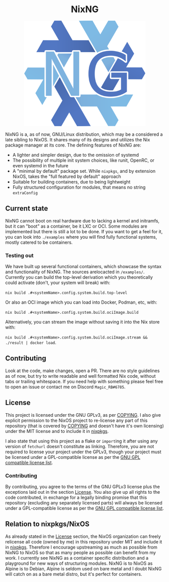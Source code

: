 <h1 align="center">NixNG</h1>

<p align="center">
  <img src="./nix-ng.png" width="384">
</p>

NixNG is a, as of now, GNU/Linux distribution, which may be a considered a late sibling to NixOS. It shares many of its designs and utilizes the Nix package manager at its core. The defining features of NixNG are:
- A lighter and simpler design, due to the omission of systemd
- The possibility of multiple init system choices, like runit, OpenRC, or even systemd in the future
- A "minimal by default" package set. While `nixpkgs`, and by extension NixOS, takes the "full featured by default" approach
- Suitable for building containers, due to being lightweight
- Fully structured configuration for modules, that means no string `extraConfig`

## Current state
NixNG cannot boot on real hardware due to lacking a kernel and initramfs, but it can "boot" as a container, be it LXC or OCI. Some modules are implemented but there is still a lot to be done. If you want to get a feel for it, you can look into `./examples` where you will find fully functional systems, mostly catered to be containers.

### Testing out
We have built up several functional containers, which showcase the syntax and functionality of NixNG. The sources arelocacted in `/examples/`. Currently you can build the top-level derivation which you theoretically could activate (don't, your system will break) with:

`nix build .#<systemName>.config.system.build.top-level`

Or also an OCI image which you can load into Docker, Podman, etc, with:

`nix build .#<systemName>.config.system.build.ociImage.build`

Alternatively, you can stream the image without saving it into the Nix store with:

`nix build .#<systemName>.config.system.build.ociImage.stream && ./result | docker load`.

## Contributing
Look at the code, make changes, open a PR. There are no style guidelines as of now, but try to write readable and well formatted Nix code, without tabs or trailing whitespace. If you need help with something please feel free to open an issue or contact me on Discord `Magic_RB#6785`.

## License
This project is licensed under the GNU GPLv3, as per [COPYING](COPYING). I also give explicit permission to the NixOS project to re-license any part of this repository (that is covered by [COPYING](COPYING) and doesn't have it's own licensing) under the MIT license and to include it in [nixpkgs](https://github.com/NixOS/nixpkgs).

I also state that using this project as a flake or `import`ing it after using any version of `fetchurl` doesn't constitute as linking. Therefore, you are not required to license your project under the GPLv3, though your project must be licensed under a GPL-compatible license as per the [GNU GPL compatible license list](https://www.gnu.org/licenses/license-list.html).

### Contributing
By contributing, you agree to the terms of the GNU GPLv3 license plus the exceptions laid out in the section [License](#license). You also give up all rights to the code contributed, in exchange for a legally binding promise that this repository (excluding any separately licensed parts) will always be licensed under a GPL-compatible license as per the [GNU GPL compatible license list](https://www.gnu.org/licenses/license-list.html).

## Relation to nixpkgs/NixOS

As already stated in the [License](#license) section, the NixOS organization can freely relicense all code (owned by me) in this repository under MIT and include it in [nixpkgs](https://github.com/NixOS/nixpkgs). Therefore I encourage upstreaming as much as possible from NixNG to NixOS so that as many people as possible can benefit from my work. I currently see NixNG as a container specific distribution and a playground for new ways of structuring modules. NixNG is to NixOS as Alpine is to Debian, Alpine is seldom used on bare metal and I doubt NixNG will catch on as a bare metal distro, but it's perfect for containers.
